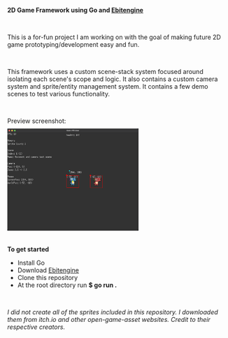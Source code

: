 <p><b>2D Game Framework using Go and
<a href="https://github.com/hajimehoshi/ebiten" target="_blank">Ebitengine</a></b></p>
<br>
<p>This is a for-fun project I am working on with the goal of making future 2D game prototyping/development easy and fun.</p>
<br>
<p>This framework uses a custom scene-stack system focused around isolating each scene's scope and logic. It also contains a custom camera system and sprite/entity management system. It contains a few demo scenes to test various functionality.</p>
<br>
<p>Preview screenshot:</p>
<img src="github-resources/githubscreenshot.png" width=300 style="margin-top:-5px;">
<br>
<br>
<p><b>To get started</b></p>
<p>
<ul>
<li>Install Go</li>
<li>Download 
<a href="https://github.com/hajimehoshi/ebiten" target="_blank">Ebitengine</a></b>
</li>
<li>Clone this repository</li>
<li>At the root directory run <b>$ go run .</b>
</ul>
</p>
<br>
<p><i>I did not create all of the sprites included in this repository. I downloaded them from itch.io and other open-game-asset websites. Credit to their respective creators.</i></p>